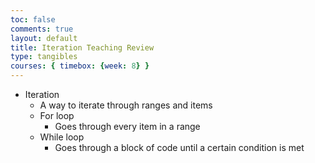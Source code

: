 ```yaml
---
toc: false
comments: true
layout: default
title: Iteration Teaching Review
type: tangibles
courses: { timebox: {week: 8} }
---
```

- Iteration
  - A way to iterate through ranges and items
  - For loop
    - Goes through every item in a range
  - While loop
    - Goes through a block of code until a certain condition is met